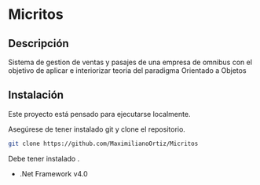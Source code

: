 # Micritos

## Descripción
Sistema de gestion de ventas y pasajes de una empresa de omnibus con el objetivo de aplicar e interiorizar teoria del paradigma Orientado a Objetos
## Instalación 

Este proyecto está pensado para ejecutarse localmente. 

Asegúrese de tener instalado git y  clone el repositorio.

```bash
git clone https://github.com/MaximilianoOrtiz/Micritos
```
Debe tener instalado .
* .Net Framework  v4.0
